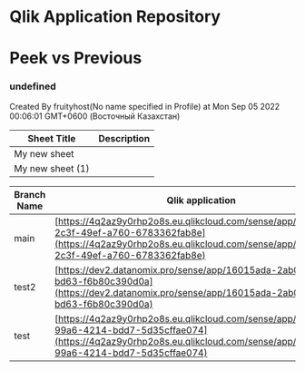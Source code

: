 # Qlik Application Repository 
# Peek vs Previous
### undefined
Created By fruityhost(No name specified in Profile) at Mon Sep 05 2022 00:06:01 GMT+0600 (Восточный Казахстан)




Sheet Title | Description
------------ | -------------
My new sheet|
My new sheet (1)|



Branch Name|Qlik application
---|---
main|[https://4q2az9y0rhp2o8s.eu.qlikcloud.com/sense/app/42a60bb7-2c3f-49ef-a760-6783362fab8e](https://4q2az9y0rhp2o8s.eu.qlikcloud.com/sense/app/42a60bb7-2c3f-49ef-a760-6783362fab8e)
test2|[https://dev2.datanomix.pro/sense/app/16015ada-2ab0-4269-bd63-f6b80c390d0a](https://dev2.datanomix.pro/sense/app/16015ada-2ab0-4269-bd63-f6b80c390d0a)
test|[https://4q2az9y0rhp2o8s.eu.qlikcloud.com/sense/app/b8f2b6f8-99a6-4214-bdd7-5d35cffae074](https://4q2az9y0rhp2o8s.eu.qlikcloud.com/sense/app/b8f2b6f8-99a6-4214-bdd7-5d35cffae074)